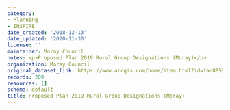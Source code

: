 ```yaml
---
category:
- Planning
- INSPIRE
date_created: '2018-12-13'
date_updated: '2020-11-30'
license: ''
maintainer: Moray Council
notes: <p>Proposed Plan 2019 Rural Group Designations (Moray)</p>
organization: Moray Council
original_dataset_link: https://www.arcgis.com/home/item.html?id=fac885942bda4a4495defa595ad64415
records: 209
resources: []
schema: default
title: Proposed Plan 2019 Rural Group Designations (Moray)
---
```

